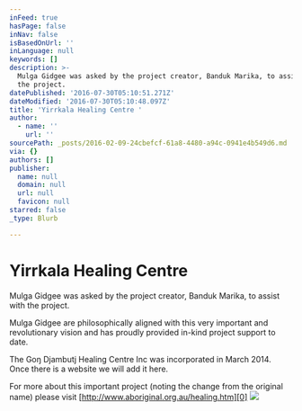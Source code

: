 ```yaml
---
inFeed: true
hasPage: false
inNav: false
isBasedOnUrl: ''
inLanguage: null
keywords: []
description: >-
  Mulga Gidgee was asked by the project creator, Banduk Marika, to assist with
  the project.
datePublished: '2016-07-30T05:10:51.271Z'
dateModified: '2016-07-30T05:10:48.097Z'
title: 'Yirrkala Healing Centre '
author:
  - name: ''
    url: ''
sourcePath: _posts/2016-02-09-24cbefcf-61a8-4480-a94c-0941e4b549d6.md
via: {}
authors: []
publisher:
  name: null
  domain: null
  url: null
  favicon: null
starred: false
_type: Blurb

---
```

# Yirrkala Healing Centre 

Mulga Gidgee was asked by the project creator, Banduk Marika, to assist with the project.

Mulga Gidgee are philosophically aligned with this very important and revolutionary vision and has proudly provided in-kind project support to date.

The Goŋ Djambutj Healing Centre Inc was incorporated in March 2014\. Once there is a website we will add it here.

For more about this important project (noting the change from the original name) please visit [http://www.aboriginal.org.au/healing.htm][0]
![](https://s3-us-west-2.amazonaws.com/the-grid-img/p/bd1015952e5cd68eba5d2f2aab2c2e6df2020af9.jpg)

[0]: http://www.aboriginal.org.au/healing.htm
